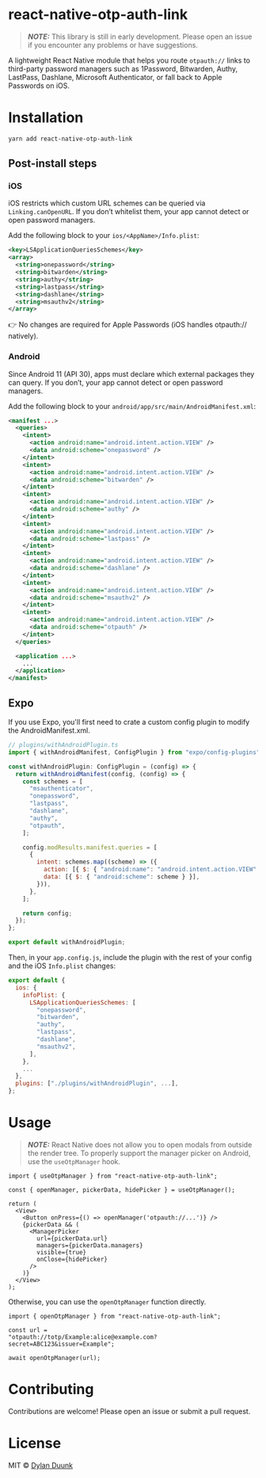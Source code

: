 # react-native-otp-auth-link

> **_NOTE:_**  This library is still in early development. Please open an issue
if you encounter any problems or have suggestions.

A lightweight React Native module that helps you route `otpauth://` links to
third-party password managers such as 1Password, Bitwarden, Authy, LastPass,
Dashlane, Microsoft Authenticator, or fall back to Apple Passwords on iOS.

# Installation

```bash
yarn add react-native-otp-auth-link
```

## Post-install steps

### iOS

iOS restricts which custom URL schemes can be queried via `Linking.canOpenURL`.
If you don’t whitelist them, your app cannot detect or open password managers.


Add the following block to your `ios/<AppName>/Info.plist`:

```xml
<key>LSApplicationQueriesSchemes</key>
<array>
  <string>onepassword</string>
  <string>bitwarden</string>
  <string>authy</string>
  <string>lastpass</string>
  <string>dashlane</string>
  <string>msauthv2</string>
</array>
```
👉 No changes are required for Apple Passwords (iOS handles otpauth:// natively).

### Android

Since Android 11 (API 30), apps must declare which external packages they can query.
If you don’t, your app cannot detect or open password managers.

Add the following block to your `android/app/src/main/AndroidManifest.xml`:

```xml
<manifest ...>
  <queries>
    <intent>
      <action android:name="android.intent.action.VIEW" />
      <data android:scheme="onepassword" />
    </intent>
    <intent>
      <action android:name="android.intent.action.VIEW" />
      <data android:scheme="bitwarden" />
    </intent>
    <intent>
      <action android:name="android.intent.action.VIEW" />
      <data android:scheme="authy" />
    </intent>
    <intent>
      <action android:name="android.intent.action.VIEW" />
      <data android:scheme="lastpass" />
    </intent>
    <intent>
      <action android:name="android.intent.action.VIEW" />
      <data android:scheme="dashlane" />
    </intent>
    <intent>
      <action android:name="android.intent.action.VIEW" />
      <data android:scheme="msauthv2" />
    </intent>
    <intent>
      <action android:name="android.intent.action.VIEW" />
      <data android:scheme="otpauth" />
    </intent>
  </queries>

  <application ...>
    ...
  </application>
</manifest>
```

## Expo

If you use Expo, you'll first need to crate a custom config plugin to modify the AndroidManifest.xml.

```js
// plugins/withAndroidPlugin.ts
import { withAndroidManifest, ConfigPlugin } from "expo/config-plugins";

const withAndroidPlugin: ConfigPlugin = (config) => {
  return withAndroidManifest(config, (config) => {
    const schemes = [
      "msauthenticator",
      "onepassword",
      "lastpass",
      "dashlane",
      "authy",
      "otpauth",
    ];

    config.modResults.manifest.queries = [
      {
        intent: schemes.map((scheme) => ({
          action: [{ $: { "android:name": "android.intent.action.VIEW" } }],
          data: [{ $: { "android:scheme": scheme } }],
        })),
      },
    ];

    return config;
  });
};

export default withAndroidPlugin;
```

Then, in your `app.config.js`, include the plugin with the rest of your config
and the iOS `Info.plist` changes:

```js
export default {
  ios: {
    infoPlist: {
      LSApplicationQueriesSchemes: [
        "onepassword",
        "bitwarden",
        "authy",
        "lastpass",
        "dashlane",
        "msauthv2",
      ],
    },
    ...
  },
  plugins: ["./plugins/withAndroidPlugin", ...],
};
```

# Usage

> **_NOTE:_** React Native does not allow you to open modals from outside the
render tree. To properly support the manager picker on Android, use the
`useOtpManager` hook.

```
import { useOtpManager } from "react-native-otp-auth-link";

const { openManager, pickerData, hidePicker } = useOtpManager();

return (
  <View>
    <Button onPress={() => openManager('otpauth://...')} />
    {pickerData && (
      <ManagerPicker
        url={pickerData.url}
        managers={pickerData.managers}
        visible={true}
        onClose={hidePicker}
      />
    )}
  </View>
);
```

Otherwise, you can use the `openOtpManager` function directly.

```tsx
import { openOtpManager } from "react-native-otp-auth-link";

const url =
"otpauth://totp/Example:alice@example.com?secret=ABC123&issuer=Example";

await openOtpManager(url);
```

# Contributing
Contributions are welcome! Please open an issue or submit a pull request.

# License
MIT © [Dylan Duunk](https://github.com/DDuunk)

